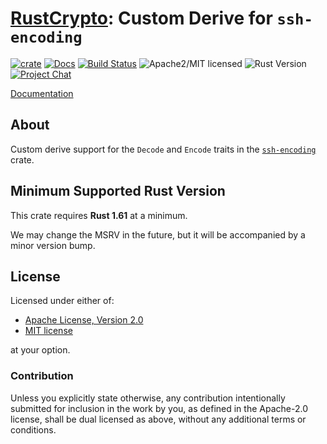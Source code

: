 # [RustCrypto]: Custom Derive for `ssh-encoding`

[![crate][crate-image]][crate-link]
[![Docs][docs-image]][docs-link]
[![Build Status][build-image]][build-link]
![Apache2/MIT licensed][license-image]
![Rust Version][rustc-image]
[![Project Chat][chat-image]][chat-link]

[Documentation][docs-link]

## About

Custom derive support for the `Decode` and `Encode` traits in the [`ssh-encoding`] crate.

## Minimum Supported Rust Version

This crate requires **Rust 1.61** at a minimum.

We may change the MSRV in the future, but it will be accompanied by a minor
version bump.

## License

Licensed under either of:

 * [Apache License, Version 2.0](http://www.apache.org/licenses/LICENSE-2.0)
 * [MIT license](http://opensource.org/licenses/MIT)

at your option.

### Contribution

Unless you explicitly state otherwise, any contribution intentionally submitted
for inclusion in the work by you, as defined in the Apache-2.0 license, shall be
dual licensed as above, without any additional terms or conditions.

[//]: # (badges)

[crate-image]: https://buildstats.info/crate/ssh-derive
[crate-link]: https://crates.io/crates/ssh-derive
[docs-image]: https://docs.rs/ssh-derive/badge.svg
[docs-link]: https://docs.rs/ssh-derive/
[license-image]: https://img.shields.io/badge/license-Apache2.0/MIT-blue.svg
[rustc-image]: https://img.shields.io/badge/rustc-1.61+-blue.svg
[chat-image]: https://img.shields.io/badge/zulip-join_chat-blue.svg
[chat-link]: https://rustcrypto.zulipchat.com/#narrow/stream/346919-SSH
[build-image]: https://github.com/RustCrypto/SSH/actions/workflows/ssh-derive.yml/badge.svg
[build-link]: https://github.com/RustCrypto/SSH/actions/workflows/ssh-derive.yml

[//]: # (links)

[RustCrypto]: https://github.com/rustcrypto
[`ssh-encoding`]: https://docs.rs/ssh-encoding
